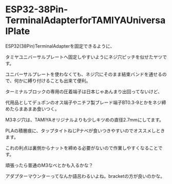 # ESP32-38Pin-TerminalAdapterforTAMIYAUniversalPlate

ESP32(38Pin)TerminalAdapterを固定できるように、

タミヤユニバーサルプレートへ固定しやすいようにネジ穴ピッチを似せたヤツです。

ユニバーサルプレートを使わなくても、ネジ穴にそのまま結束バンドを通せるので、何かに縛り付けることも出来て便利。


ターミナルブロックの専用の圧着端子は日本じゃあんまり出回ってないけど、

代用品としてデュポンのオス端子やニチフ製ブレード端子BT0.3-9とかをネジ締めたらまあまあ食いつく。

M3ネジ穴は、TAMIYAオリジナルよりも少しキツめの直径2.7mmにしてます。

PLAの積層痕に、タップタイトねじPナベが食いつきやすいのでオススメしときます。

これの利点は裏側からナットを締める必要がないので作業しやすくなることです。

頑張ったら普通のM3なべとかも入るかな？


アダプターマウンターってなんか語呂わるいよね。bracketの方が良いのかな。
